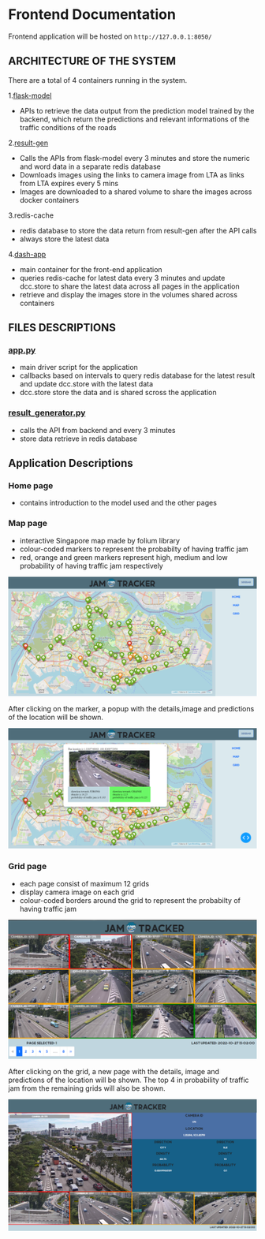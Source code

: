 # Frontend Documentation


Frontend application will be hosted on ```http://127.0.0.1:8050/```

## ARCHITECTURE OF THE SYSTEM

There are a total of 4 containers running in the system.

1.[flask-model](../backend/)

- APIs to retrieve the data output from the prediction model trained by the backend, which return the predictions and relevant informations of the traffic conditions of the roads

2.[result-gen](./src/result_generator/)

- Calls the APIs from flask-model every 3 minutes and store the numeric and word data in a separate redis database
- Downloads images using the links to camera image from LTA as links from LTA expires every 5 mins
- Images are downloaded to a shared volume to share the images across docker containers

3.redis-cache

- redis database to store the data return from result-gen after the API calls
- always store the latest data

4.[dash-app](./src/)

- main container for the front-end application
- queries redis-cache for latest data every 3 minutes and update dcc.store to share the latest data across all pages in the application
- retrieve and display the images store in the volumes shared across containers

## FILES DESCRIPTIONS

### [app.py](src/app.py)

- main driver script for the application
- callbacks based on intervals to query redis database for the latest result and update dcc.store with the latest data
- dcc.store store the data and is shared scross the application

### [result_generator.py](src/result_generator/result_generator.py)

- calls the API from backend and  every 3 minutes
- store data retrieve in redis database

## Application Descriptions

### Home page

- contains introduction to the model used and the other pages

### Map page

- interactive Singapore map made by folium library
- colour-coded markers to represent the probabilty of having traffic jam
- red, orange and green markers represent high, medium and low probability of having traffic jam respectively

![Image containing the map page display](./src/assets/about_map.png)

After clicking on the marker, a popup with the details,image and predictions of the location will be shown.

![Image containing the detailed version of map page display](./src/assets/about_map_detailed.png)

### Grid page

- each page consist of maximum 12 grids
- display camera image on each grid
- colour-coded borders around the grid to represent the probabilty of having traffic jam

![Image containing the grid page display](./src/assets/about_grid.png)

After clicking on the grid, a new page with the details, image and predictions of the location will be shown. The top 4 in probability of traffic jam from the remaining grids will also be shown.

![Image containing the detailed version of the grid page display](./src/assets/about_grid_detailed.png)
